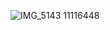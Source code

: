 ![IMG_5143](https://github.com/Rashid2006/rn-assignment2-ID-11116448/assets/151881974/389a60f6-e551-4403-868b-f90d8912fc02)
11116448
